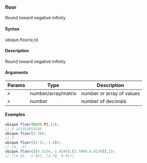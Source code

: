 ### floor

Round toward negative infinity


#### Syntax

ubique.floor(x,n)


#### Description

Round toward negative infinity  



#### Arguments

|Params|Type|Description
|---------|----|-----------
|`x` | number/array/matrix | number or array of values
|`x` | number | number of decimals


#### Examples

```js
ubique.floor(Math.PI,12);
// 3.141592653589
ubique.floor(3.78);
// 3
ubique.floor([4.51,-1.4]);
// [4, -2]
ubique.floor([[4.5134,-1.4345],[3.7809,0.0134]],2);
// [[4.51, -1.44], [3.78, 0.01]]
```

